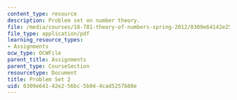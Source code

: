 ```yaml
---
content_type: resource
description: Problem set on number theory.
file: /media/courses/18-781-theory-of-numbers-spring-2012/0309e64142e256bc5b044cad5257b88e_MIT18_781S12_pset2.pdf
file_type: application/pdf
learning_resource_types:
- Assignments
ocw_type: OCWFile
parent_title: Assignments
parent_type: CourseSection
resourcetype: Document
title: Problem Set 2
uid: 0309e641-42e2-56bc-5b04-4cad5257b88e
---
```


